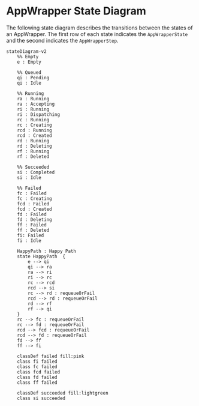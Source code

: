 # AppWrapper State Diagram
The following state diagram describes the transitions between the states of an AppWrapper.
The first row of each state indicates the `AppWrapperState` and the second indicates the `AppWrapperStep`.

```mermaid
stateDiagram-v2
    %% Empty
    e : Empty

    %% Queued
    qi : Pending
    qi : Idle

    %% Running
    ra : Running
    ra : Accepting
    ri : Running
    ri : Dispatching
    rc : Running
    rc : Creating
    rcd : Running
    rcd : Created
    rd : Running
    rd : Deleting
    rf : Running
    rf : Deleted

    %% Succeeded
    si : Completed
    si : Idle

    %% Failed
    fc : Failed
    fc : Creating
    fcd : Failed
    fcd : Created
    fd : Failed
    fd : Deleting
    ff : Failed
    ff : Deleted
    fi: Failed
    fi : Idle

    HappyPath : Happy Path
    state HappyPath  {
        e --> qi
        qi --> ra
        ra --> ri
        ri --> rc
        rc --> rcd
        rcd --> si
        rc --> rd : requeueOrFail
        rcd --> rd : requeueOrFail
        rd --> rf
        rf --> qi
    }
    rc --> fc : requeueOrFail
    rc --> fd : requeueOrFail
    rcd --> fcd : requeueOrFail
    rcd --> fd : requeueOrFail
    fd --> ff
    ff --> fi

    classDef failed fill:pink
    class fi failed
    class fc failed
    class fcd failed
    class fd failed
    class ff failed

    classDef succeeded fill:lightgreen
    class si succeeded
```
